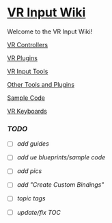 # [VR Input Wiki](https://github.com/corycorvus/VR-Input-Wiki/wiki)

Welcome to the VR Input Wiki!

[VR Controllers](https://github.com/corycorvus/VR-Input-Wiki/wiki/VR-Controllers)

[VR Plugins](https://github.com/corycorvus/VR-Input-Wiki/wiki/VR-Plugins)

[VR Input Tools](https://github.com/corycorvus/VR-Input-Wiki/wiki/VR-Input-Tools)

[Other Tools and Plugins](https://github.com/corycorvus/VR-Input-Wiki/wiki/Other-Tools-and-Plugins)

[Sample Code](https://github.com/corycorvus/VR-Input-Wiki/wiki/Sample-Code)

[VR Keyboards](https://github.com/corycorvus/VR-Input-Wiki/wiki/VR-Keyboards)


### _TODO_

- [ ] _add guides_
- [ ] _add ue blueprints/sample code_
- [ ] _add pics_
- [ ] _add "Create Custom Bindings"_
- [ ] _topic tags_
- [ ] _update/fix TOC_

